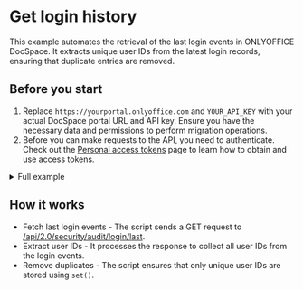 # Get login history

This example automates the retrieval of the last login events in ONLYOFFICE DocSpace. It extracts unique user IDs from the latest login records, ensuring that duplicate entries are removed.

## Before you start

1. Replace `https://yourportal.onlyoffice.com` and `YOUR_API_KEY` with your actual DocSpace portal URL and API key. Ensure you have the necessary data and permissions to perform migration operations.
2. Before you can make requests to the API, you need to authenticate. Check out the [Personal access tokens](/docspace/api-backend/get-started/authentication/personal-access-tokens.md) page to learn how to obtain and use access tokens.

<details>
  <summary>Full example</summary>

``` py
import requests

# Set API base URL
API_HOST = 'yourportal.onlyoffice.com'
API_KEY = 'your_api_key'
 
# Headers with API key for authentication
HEADERS = {
    'Accept': 'application/json',
    'Authorization': f'Bearer {API_KEY}',
    'Content-Type': 'application/json'
}

def get_last_login_users():
    url = f'https://{API_HOST}/api/2.0/security/audit/login/last'
    response = requests.get(url, headers=HEADERS)
    if response.status_code == 200:
        res = response.json()
        user_ids = list(set(map(lambda user: user["userId"], res["response"])))
        print(f'Last login users: {user_ids}')
        return user_ids
    else:
        print(f'Failed to retrieve last login users: {response.status_code} - {response.text}')
        return None
 
if __name__ == "__main__":
    user_ids = get_last_login_users()
    print(user_ids)
```

</details>

## How it works

- Fetch last login events - The script sends a GET request to [/api/2.0/security/audit/login/last](/docspace/api-backend/usage-api/get-last-login-events).
- Extract user IDs - It processes the response to collect all user IDs from the login events.
- Remove duplicates - The script ensures that only unique user IDs are stored using `set()`.
